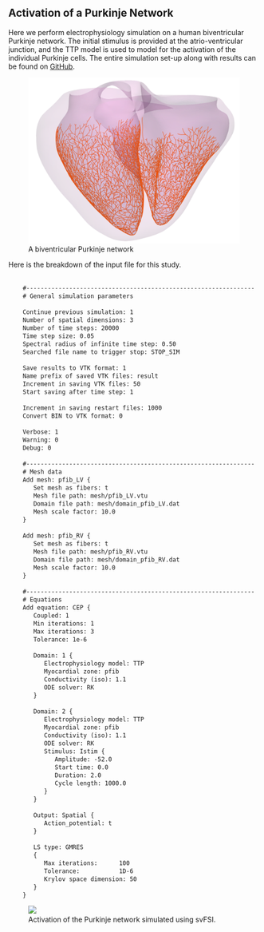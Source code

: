 ## Activation of a Purkinje Network ##

Here we perform electrophysiology simulation on a human biventricular Purkinje network. The initial stimulus is provided at the atrio-ventricular junction, and the TTP model is used to model for the activation of the individual Purkinje cells. The entire simulation set-up along with results can be found on <a href="https://github.com/SimVascular/svFSI-Tests/tree/master/08-cep/05-Purkinje">GitHub</a>.

<figure>
  <img class="svImg svImgMd" src="documentation/simcardio/electrophysiology/images/PAT003_Purkinje.png">
  <figcaption class="svCaption" >A biventricular Purkinje network</figcaption>
</figure>

Here is the breakdown of the input file for this study.

<pre class="highlight plaintext"><code>
    #----------------------------------------------------------------
    # General simulation parameters

    Continue previous simulation: 1
    Number of spatial dimensions: 3
    Number of time steps: 20000
    Time step size: 0.05
    Spectral radius of infinite time step: 0.50
    Searched file name to trigger stop: STOP_SIM

    Save results to VTK format: 1
    Name prefix of saved VTK files: result
    Increment in saving VTK files: 50
    Start saving after time step: 1

    Increment in saving restart files: 1000
    Convert BIN to VTK format: 0

    Verbose: 1
    Warning: 0
    Debug: 0

    #----------------------------------------------------------------
    # Mesh data
    Add mesh: pfib_LV {
       Set mesh as fibers: t
       Mesh file path: mesh/pfib_LV.vtu
       Domain file path: mesh/domain_pfib_LV.dat
       Mesh scale factor: 10.0
    }

    Add mesh: pfib_RV {
       Set mesh as fibers: t
       Mesh file path: mesh/pfib_RV.vtu
       Domain file path: mesh/domain_pfib_RV.dat
       Mesh scale factor: 10.0
    }

    #----------------------------------------------------------------
    # Equations
    Add equation: CEP {
       Coupled: 1
       Min iterations: 1
       Max iterations: 3
       Tolerance: 1e-6

       Domain: 1 {
          Electrophysiology model: TTP
          Myocardial zone: pfib
          Conductivity (iso): 1.1
          ODE solver: RK
       }

       Domain: 2 {
          Electrophysiology model: TTP
          Myocardial zone: pfib
          Conductivity (iso): 1.1
          ODE solver: RK
          Stimulus: Istim {
             Amplitude: -52.0
             Start time: 0.0
             Duration: 2.0
             Cycle length: 1000.0
          }
       }

       Output: Spatial {
          Action_potential: t
       }

       LS type: GMRES
       {
          Max iterations:      100
          Tolerance:           1D-6
          Krylov space dimension: 50
       }
    }
</code></pre>

<figure>
  <img class="svImg svImgMd" src="documentation/simcardio/electrophysiology/images/ttp_pnet.gif">
  <figcaption class="svCaption" >Activation of the Purkinje network simulated using svFSI.</figcaption>
</figure>


